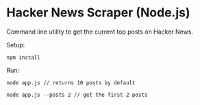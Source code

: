 # Hacker News Scraper (Node.js)

Command line utility to get the current top posts on Hacker News.

Setup:

```npm install``` 

Run:

```node app.js // returns 10 posts by default```

```node app.js --posts 2 // get the first 2 posts``` 
